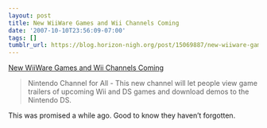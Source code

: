 ```yaml
---
layout: post
title: New WiiWare Games and Wii Channels Coming
date: '2007-10-10T23:56:09-07:00'
tags: []
tumblr_url: https://blog.horizon-nigh.org/post/15069887/new-wiiware-games-and-wii-channels-coming
---
```

[New WiiWare Games and Wii Channels Coming](http://www.nintendoworldreport.com/newsArt.cfm?artid=14590)  

> Nintendo Channel for All - This new channel will let people view game trailers of upcoming Wii and DS games and download demos to the Nintendo DS.

This was promised a while ago. Good to know they haven’t forgotten.

